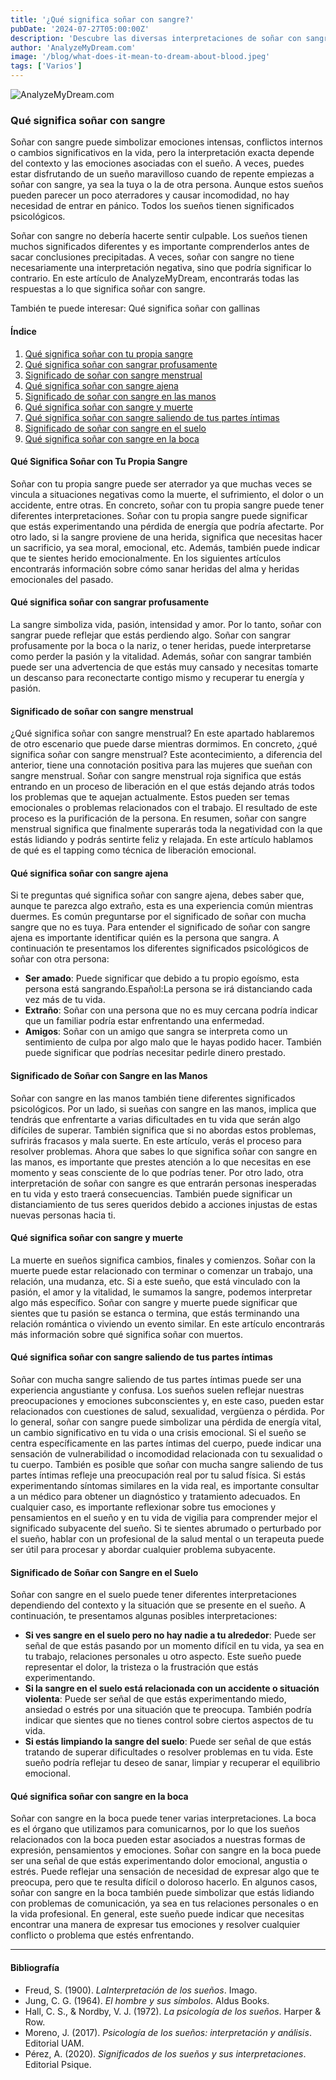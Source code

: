```yaml
---
title: '¿Qué significa soñar con sangre?'
pubDate: '2024-07-27T05:00:00Z'
description: 'Descubre las diversas interpretaciones de soñar con sangre, desde simbolizar emociones intensas hasta reflejar cambios significativos en tu vida.'
author: 'AnalyzeMyDream.com'
image: '/blog/what-does-it-mean-to-dream-about-blood.jpeg'
tags: ['Varios']
---
```


![AnalyzeMyDream.com](/blog/what-does-it-mean-to-dream-about-blood.jpeg)

### Qué significa soñar con sangre

Soñar con sangre puede simbolizar emociones intensas, conflictos internos o cambios significativos en la vida, pero la interpretación exacta depende del contexto y las emociones asociadas con el sueño. A veces, puedes estar disfrutando de un sueño maravilloso cuando de repente empiezas a soñar con sangre, ya sea la tuya o la de otra persona. Aunque estos sueños pueden parecer un poco aterradores y causar incomodidad, no hay necesidad de entrar en pánico. Todos los sueños tienen significados psicológicos.

Soñar con sangre no debería hacerte sentir culpable. Los sueños tienen muchos significados diferentes y es importante comprenderlos antes de sacar conclusiones precipitadas. A veces, soñar con sangre no tiene necesariamente una interpretación negativa, sino que podría significar lo contrario. En este artículo de AnalyzeMyDream, encontrarás todas las respuestas a lo que significa soñar con sangre.

También te puede interesar: 
Qué significa soñar con gallinas

#### Índice

1. [Qué significa soñar con tu propia sangre](#qué-significa-soñar-con-tu-propia-sangre)
2. [Qué significa soñar con sangrar profusamente](#qué-significa-soñar-con-sangrar-profusamente)
3. [Significado de soñar con sangre menstrual](#significado-de-soñar-con-sangre-menstrual)
4. [Qué significa soñar con sangre ajena](#qué-significa-soñar-con-sangre-ajena)
5. [Significado de soñar con sangre en las manos](#significado-de-soñar-con-sangre-en-las-manos)
6. [Qué significa soñar con sangre y muerte](#qué-significa-soñar-con-sangre-y-muerte)
7. [Qué significa soñar con sangre saliendo de tus partes íntimas](#qué-significa-soñar-con-sangre-saliendo-de-tus-partes-íntimas)
8. [Significado de soñar con sangre en el suelo](#significado-de-soñar-con-sangre-en-el-suelo)
9. [Qué significa soñar con sangre en la boca](#qué-significa-soñar-con-sangre-en-la-boca)


#### Qué Significa Soñar con Tu Propia Sangre

Soñar con tu propia sangre puede ser aterrador ya que muchas veces se vincula a situaciones negativas como la muerte, el sufrimiento, el dolor o un accidente, entre otras. En concreto, soñar con tu propia sangre puede tener diferentes interpretaciones. Soñar con tu propia sangre puede significar que estás experimentando una pérdida de energía que podría afectarte. Por otro lado, si la sangre proviene de una herida, significa que necesitas hacer un sacrificio, ya sea moral, emocional, etc. Además, también puede indicar que te sientes herido emocionalmente. En los siguientes artículos encontrarás información sobre cómo sanar heridas del alma y heridas emocionales del pasado.

#### Qué significa soñar con sangrar profusamente

La sangre simboliza vida, pasión, intensidad y amor. Por lo tanto, soñar con sangrar puede reflejar que estás perdiendo algo. Soñar con sangrar profusamente por la boca o la nariz, o tener heridas, puede interpretarse como perder la pasión y la vitalidad. Además, soñar con sangrar también puede ser una advertencia de que estás muy cansado y necesitas tomarte un descanso para reconectarte contigo mismo y recuperar tu energía y pasión.

#### Significado de soñar con sangre menstrual

¿Qué significa soñar con sangre menstrual? En este apartado hablaremos de otro escenario que puede darse mientras dormimos. En concreto, ¿qué significa soñar con sangre menstrual? Este acontecimiento, a diferencia del anterior, tiene una connotación positiva para las mujeres que sueñan con sangre menstrual. Soñar con sangre menstrual roja significa que estás entrando en un proceso de liberación en el que estás dejando atrás todos los problemas que te aquejan actualmente. Estos pueden ser temas emocionales o problemas relacionados con el trabajo. El resultado de este proceso es la purificación de la persona. En resumen, soñar con sangre menstrual significa que finalmente superarás toda la negatividad con la que estás lidiando y podrás sentirte feliz y relajada. En este artículo hablamos de qué es el tapping como técnica de liberación emocional.

#### Qué significa soñar con sangre ajena

Si te preguntas qué significa soñar con sangre ajena, debes saber que, aunque te parezca algo extraño, esta es una experiencia común mientras duermes. Es común preguntarse por el significado de soñar con mucha sangre que no es tuya. Para entender el significado de soñar con sangre ajena es importante identificar quién es la persona que sangra. A continuación te presentamos los diferentes significados psicológicos de soñar con otra persona:
- **Ser amado**: Puede significar que debido a tu propio egoísmo, esta persona está sangrando.Español:La persona se irá distanciando cada vez más de tu vida.
- **Extraño**: Soñar con una persona que no es muy cercana podría indicar que un familiar podría estar enfrentando una enfermedad.
- **Amigos**: Soñar con un amigo que sangra se interpreta como un sentimiento de culpa por algo malo que le hayas podido hacer. También puede significar que podrías necesitar pedirle dinero prestado.

#### Significado de Soñar con Sangre en las Manos

Soñar con sangre en las manos también tiene diferentes significados psicológicos. Por un lado, si sueñas con sangre en las manos, implica que tendrás que enfrentarte a varias dificultades en tu vida que serán algo difíciles de superar. También significa que si no abordas estos problemas, sufrirás fracasos y mala suerte. En este artículo, verás el proceso para resolver problemas. Ahora que sabes lo que significa soñar con sangre en las manos, es importante que prestes atención a lo que necesitas en ese momento y seas consciente de lo que podrías tener. Por otro lado, otra interpretación de soñar con sangre es que entrarán personas inesperadas en tu vida y esto traerá consecuencias. También puede significar un distanciamiento de tus seres queridos debido a acciones injustas de estas nuevas personas hacia ti.

#### Qué significa soñar con sangre y muerte

La muerte en sueños significa cambios, finales y comienzos. Soñar con la muerte puede estar relacionado con terminar o comenzar un trabajo, una relación, una mudanza, etc. Si a este sueño, que está vinculado con la pasión, el amor y la vitalidad, le sumamos la sangre, podemos interpretar algo más específico. Soñar con sangre y muerte puede significar que sientes que tu pasión se estanca o termina, que estás terminando una relación romántica o viviendo un evento similar. En este artículo encontrarás más información sobre qué significa soñar con muertos.

#### Qué significa soñar con sangre saliendo de tus partes íntimas

Soñar con mucha sangre saliendo de tus partes íntimas puede ser una experiencia angustiante y confusa. Los sueños suelen reflejar nuestras preocupaciones y emociones subconscientes y, en este caso, pueden estar relacionados con cuestiones de salud, sexualidad, vergüenza o pérdida. Por lo general, soñar con sangre puede simbolizar una pérdida de energía vital, un cambio significativo en tu vida o una crisis emocional. Si el sueño se centra específicamente en las partes íntimas del cuerpo, puede indicar una sensación de vulnerabilidad o incomodidad relacionada con tu sexualidad o tu cuerpo. También es posible que soñar con mucha sangre saliendo de tus partes íntimas refleje una preocupación real por tu salud física. Si estás experimentando síntomas similares en la vida real, es importante consultar a un médico para obtener un diagnóstico y tratamiento adecuados. En cualquier caso, es importante reflexionar sobre tus emociones y pensamientos en el sueño y en tu vida de vigilia para comprender mejor el significado subyacente del sueño. Si te sientes abrumado o perturbado por el sueño, hablar con un profesional de la salud mental o un terapeuta puede ser útil para procesar y abordar cualquier problema subyacente. 

#### Significado de Soñar con Sangre en el Suelo

Soñar con sangre en el suelo puede tener diferentes interpretaciones dependiendo del contexto y la situación que se presente en el sueño. A continuación, te presentamos algunas posibles interpretaciones:
- **Si ves sangre en el suelo pero no hay nadie a tu alrededor**: Puede ser señal de que estás pasando por un momento difícil en tu vida, ya sea en tu trabajo, relaciones personales u otro aspecto. Este sueño puede representar el dolor, la tristeza o la frustración que estás experimentando.
- **Si la sangre en el suelo está relacionada con un accidente o situación violenta**: Puede ser señal de que estás experimentando miedo, ansiedad o estrés por una situación que te preocupa. También podría indicar que sientes que no tienes control sobre ciertos aspectos de tu vida.
- **Si estás limpiando la sangre del suelo**: Puede ser señal de que estás tratando de superar dificultades o resolver problemas en tu vida. Este sueño podría reflejar tu deseo de sanar, limpiar y recuperar el equilibrio emocional.

#### Qué significa soñar con sangre en la boca

Soñar con sangre en la boca puede tener varias interpretaciones. La boca es el órgano que utilizamos para comunicarnos, por lo que los sueños relacionados con la boca pueden estar asociados a nuestras formas de expresión, pensamientos y emociones. Soñar con sangre en la boca puede ser una señal de que estás experimentando dolor emocional, angustia o estrés. Puede reflejar una sensación de necesidad de expresar algo que te preocupa, pero que te resulta difícil o doloroso hacerlo. En algunos casos, soñar con sangre en la boca también puede simbolizar que estás lidiando con problemas de comunicación, ya sea en tus relaciones personales o en la vida profesional. En general, este sueño puede indicar que necesitas encontrar una manera de expresar tus emociones y resolver cualquier conflicto o problema que estés enfrentando.

---

#### Bibliografía

- Freud, S. (1900). *LaInterpretación de los sueños*. Imago.
- Jung, C. G. (1964). *El hombre y sus símbolos*. Aldus Books.
- Hall, C. S., & Nordby, V. J. (1972). *La psicología de los sueños*. Harper & Row.
- Moreno, J. (2017). *Psicología de los sueños: interpretación y análisis*. Editorial UAM.
- Pérez, A. (2020). *Significados de los sueños y sus interpretaciones*. Editorial Psique.